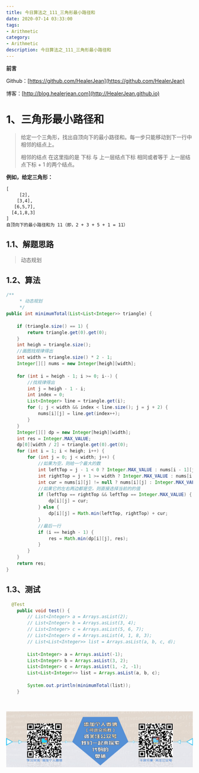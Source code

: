 ```yaml
---
title: 今日算法之_111_三角形最小路径和
date: 2020-07-14 03:33:00
tags: 
- Arithmetic
category: 
- Arithmetic
description: 今日算法之_111_三角形最小路径和
---
```


**前言**     

 Github：[https://github.com/HealerJean](https://github.com/HealerJean)         

 博客：[http://blog.healerjean.com](http://HealerJean.github.io)          



# 1、三角形最小路径和
> 给定一个三角形，找出自顶向下的最小路径和。每一步只能移动到下一行中相邻的结点上。    
>
> 相邻的结点 在这里指的是 下标 与 上一层结点下标 相同或者等于 上一层结点下标 + 1 的两个结点。

**例如，给定三角形：**

```
[
     [2],
    [3,4],
   [6,5,7],
  [4,1,8,3]
]
自顶向下的最小路径和为 11（即，2 + 3 + 5 + 1 = 11）
```



## 1.1、解题思路 

>  动态规划



## 1.2、算法

```java
/**
     * 动态规划
     */
public int minimumTotal(List<List<Integer>> triangle) {

    if (triangle.size() == 1) {
        return triangle.get(0).get(0);
    }
    int heigh = triangle.size();
    //画图找规律得出
    int width = triangle.size() * 2 - 1;
    Integer[][] nums = new Integer[heigh][width];

    for (int i = heigh - 1; i >= 0; i--) {
        //找规律得出
        int j = heigh - 1 - i;
        int index = 0;
        List<Integer> line = triangle.get(i);
        for (; j < width && index < line.size(); j = j + 2) {
            nums[i][j] = line.get(index++);
        }
    }
    Integer[][] dp = new Integer[heigh][width];
    int res = Integer.MAX_VALUE;
    dp[0][width / 2] = triangle.get(0).get(0);
    for (int i = 1; i < heigh; i++) {
        for (int j = 0; j < width; j++) {
            //如果为空，则给一个最大的数
            int leftTop = j - 1 < 0 ? Integer.MAX_VALUE : nums[i - 1][j - 1] != null ? dp[i - 1][j - 1] : Integer.MAX_VALUE;
            int rightTop = j + 1 >= width ? Integer.MAX_VALUE : nums[i - 1][j + 1] != null ? dp[i - 1][j + 1] : Integer.MAX_VALUE;
            int cur = nums[i][j] != null ? nums[i][j] : Integer.MAX_VALUE;
            //如果它的左右两边都是空，则直接选择当前的的值
            if (leftTop == rightTop && leftTop == Integer.MAX_VALUE) {
                dp[i][j] = cur;
            } else {
                dp[i][j] = Math.min(leftTop, rightTop) + cur;
            }
            //最后一行
            if (i == heigh - 1) {
                res = Math.min(dp[i][j], res);
            }
        }
    }
    return res;
}
```




## 1.3、测试 

```java
  @Test
    public void test() {
        // List<Integer> a = Arrays.asList(2);
        // List<Integer> b = Arrays.asList(3, 4);
        // List<Integer> c = Arrays.asList(5, 6, 7);
        // List<Integer> d = Arrays.asList(4, 1, 8, 3);
        // List<List<Integer>> list = Arrays.asList(a, b, c, d);

        List<Integer> a = Arrays.asList(-1);
        List<Integer> b = Arrays.asList(3, 2);
        List<Integer> c = Arrays.asList(1, -2, -1);
        List<List<Integer>> list = Arrays.asList(a, b, c);

        System.out.println(minimumTotal(list));
    }
```



​          

![ContactAuthor](https://raw.githubusercontent.com/HealerJean/HealerJean.github.io/master/assets/img/artical_bottom.jpg)



<link rel="stylesheet" href="https://unpkg.com/gitalk/dist/gitalk.css">

<script src="https://unpkg.com/gitalk@latest/dist/gitalk.min.js"></script> 
<div id="gitalk-container"></div>    
 <script type="text/javascript">
    var gitalk = new Gitalk({
		clientID: `1d164cd85549874d0e3a`,
		clientSecret: `527c3d223d1e6608953e835b547061037d140355`,
		repo: `HealerJean.github.io`,
		owner: 'HealerJean',
		admin: ['HealerJean'],
		id: 'f7Syn5jaOUkY9hAR',
    });
    gitalk.render('gitalk-container');
</script> 



